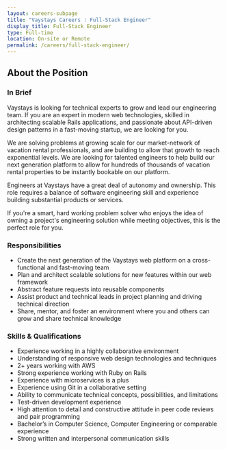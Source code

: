 ```yaml
---
layout: careers-subpage
title: "Vaystays Careers : Full-Stack Engineer"
display_title: Full-Stack Engineer
type: Full-time
location: On-site or Remote
permalink: /careers/full-stack-engineer/
---
```


## About the Position
### In Brief
Vaystays is looking for technical experts to grow and lead our engineering team. If you are an expert in modern web technologies, skilled in architecting scalable Rails applications, and passionate about API-driven design patterns in a fast-moving startup, we are looking for you.

We are solving problems at growing scale for our market-network of vacation rental professionals, and are building to allow that growth to reach exponential levels. We are looking for talented engineers to help build our next generation platform to allow for hundreds of thousands of vacation rental properties to be instantly bookable on our platform.

Engineers at Vaystays have a great deal of autonomy and ownership. This role requires a balance of software engineering skill and experience building substantial products or services.

If you're a smart, hard working problem solver who enjoys the idea of owning a project's engineering solution while meeting objectives, this is the perfect role for you.

### Responsibilities
* Create the next generation of the Vaystays web platform on a cross-functional and fast-moving team
* Plan and architect scalable solutions for new features within our web framework
* Abstract feature requests into reusable components
* Assist product and technical leads in project planning and driving technical direction
* Share, mentor, and foster an environment where you and others can grow and share technical knowledge

### Skills & Qualifications
* Experience working in a highly collaborative environment
* Understanding of responsive web design technologies and techniques
* 2+ years working with AWS
* Strong experience working with Ruby on Rails
* Experience with microservices is a plus
* Experience using Git in a collaborative setting
* Ability to communicate technical concepts, possibilities, and limitations
* Test-driven development experience
* High attention to detail and constructive attitude in peer code reviews and pair programming
* Bachelor’s in Computer Science, Computer Engineering or comparable experience
* Strong written and interpersonal communication skills
